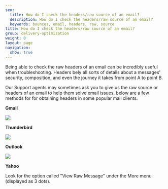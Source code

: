```yaml
---
seo:
  title: How do I check the headers/raw source of an email?
  description: How do I check the headers/raw source of an email?
  keywords: bounces, email, headers, raw, source
title: How do I check the headers/raw source of an email?
group: delivery-optimization
weight: 0
layout: page
navigation:
  show: true
---
```


Being able to check the raw headers of an email can be incredibly useful when troubleshooting. Headers bely all sorts of details about a messages' security, composition, and even the journey it takes from point A to point B.

Our Support agents may sometimes ask you to give us the raw source or headers of an email to help them solve email issues, below are a few methods for for obtaining headers in some popular mail clients. 

 

**Gmail**

![]({{root_url}}/images/headersgif2.gif)

 

 

 

**Thunderbird**

![]({{root_url}}/images/TbirdheadersGIF.gif)

 

 

 

**Outlook**

![]({{root_url}}/images/Outlookheaders.gif)

 

 

**Yahoo**

Look for the option called "View Raw Message" under the More menu (displayed as 3 dots).

 

 

 

